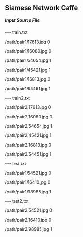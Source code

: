 ## Siamese Network Caffe

##### Input Source File

--- train.txt


/path/pair1/17613.jpg 0

/path/pair1/16080.jpg 0

/path/pair1/54654.jpg 1

/path/pair1/45421.jpg 1

/path/pair1/16813.jpg 0

/path/pair1/54451.jpg 1

--- train2.txt


/path/pair2/17613.jpg 0

/path/pair2/16080.jpg 0

/path/pair2/54654.jpg 1

/path/pair2/45421.jpg 1

/path/pair2/16813.jpg 0

/path/pair2/54451.jpg 1

--- test.txt


/path/pair1/54521.jpg 0

/path/pair1/16410.jpg 0

/path/pair1/98985.jpg 1

--- test2.txt


/path/pair2/54521.jpg 0

/path/pair2/16410.jpg 0

/path/pair2/98985.jpg 1
